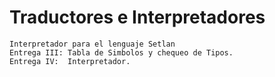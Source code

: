 # Traductores e Interpretadores 

	Interpretador para el lenguaje Setlan
	Entrega III: Tabla de Simbolos y chequeo de Tipos.
	Entrega IV:  Interpretador.